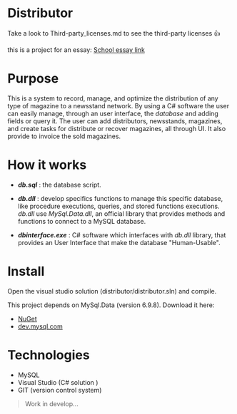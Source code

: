 # Distributor
Take a look to Third-party_licenses.md to see the third-party licenses :+1:

this is a project for an essay: [School essay link](http://tesine.marconirovereto.it/dettagli.html?2016.5BI.9)

# Purpose
This is a system to record, manage, and optimize the distribution of any type of magazine to a newsstand network. By using a C# software the user can easily manage, through an user interface, the _database_ and adding fields or query it. The user can add distributors, newsstands, magazines, and create tasks for distribute or recover magazines, all through UI. It also provide to invoice the sold magazines.

# How it works
  - **_db.sql_** : the database script.

  - **_db.dll_** : develop specifics functions to manage this specific database, like procedure executions, queries, and stored functions executions. _db.dll_ use _MySql.Data.dll_, an official library that provides methods and functions to connect to a MySQL database.

  - **_dbinterface.exe_** : C# software which interfaces with _db.dll_ library, that provides an User Interface that make the database "Human-Usable".
  
# Install
  Open the visual studio solution (distributor/distributor.sln) and compile.

  This project depends on MySql.Data (version 6.9.8). Download it here:
  - [NuGet](https://www.nuget.org/packages/MySql.Data/)
  - [dev.mysql.com](http://dev.mysql.com/downloads/connector/net/6.9.8.html)


# Technologies

*   MySQL
*   Visual Studio (C# solution )
*   GIT (version control system)

>Work in develop...
